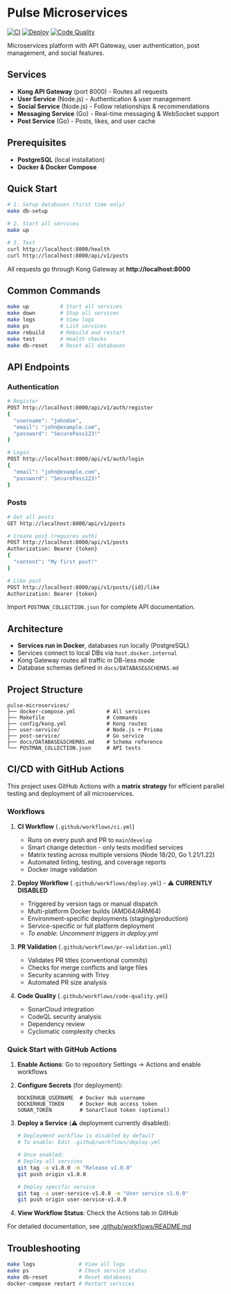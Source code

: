 # Pulse Microservices

[![CI](https://github.com/yourusername/pulse-microservices/actions/workflows/ci.yml/badge.svg)](https://github.com/yourusername/pulse-microservices/actions/workflows/ci.yml)
[![Deploy](https://github.com/yourusername/pulse-microservices/actions/workflows/deploy.yml/badge.svg)](https://github.com/yourusername/pulse-microservices/actions/workflows/deploy.yml)
[![Code Quality](https://github.com/yourusername/pulse-microservices/actions/workflows/code-quality.yml/badge.svg)](https://github.com/yourusername/pulse-microservices/actions/workflows/code-quality.yml)

Microservices platform with API Gateway, user authentication, post management, and social features.

## Services

- **Kong API Gateway** (port 8000) - Routes all requests
- **User Service** (Node.js) - Authentication & user management
- **Social Service** (Node.js) - Follow relationships & recommendations
- **Messaging Service** (Go) - Real-time messaging & WebSocket support
- **Post Service** (Go) - Posts, likes, and user cache


## Prerequisites

- **PostgreSQL** (local installation)
- **Docker & Docker Compose**

## Quick Start

```bash
# 1. Setup databases (first time only)
make db-setup

# 2. Start all services
make up

# 3. Test
curl http://localhost:8000/health
curl http://localhost:8000/api/v1/posts
```

All requests go through Kong Gateway at **http://localhost:8000**

## Common Commands

```bash
make up          # Start all services
make down        # Stop all services
make logs        # View logs
make ps          # List services
make rebuild     # Rebuild and restart
make test        # Health checks
make db-reset    # Reset all databases
```

## API Endpoints

### Authentication
```bash
# Register
POST http://localhost:8000/api/v1/auth/register
{
  "username": "johndoe",
  "email": "john@example.com",
  "password": "SecurePass123!"
}

# Login
POST http://localhost:8000/api/v1/auth/login
{
  "email": "john@example.com",
  "password": "SecurePass123!"
}
```

### Posts
```bash
# Get all posts
GET http://localhost:8000/api/v1/posts

# Create post (requires auth)
POST http://localhost:8000/api/v1/posts
Authorization: Bearer {token}
{
  "content": "My first post!"
}

# Like post
POST http://localhost:8000/api/v1/posts/{id}/like
Authorization: Bearer {token}
```

Import `POSTMAN_COLLECTION.json` for complete API documentation.


## Architecture

- **Services run in Docker**, databases run locally (PostgreSQL)
- Services connect to local DBs via `host.docker.internal`
- Kong Gateway routes all traffic in DB-less mode
- Database schemas defined in `docs/DATABASE&SCHEMAS.md`

## Project Structure

```
pulse-microservices/
├── docker-compose.yml          # All services
├── Makefile                    # Commands
├── config/kong.yml             # Kong routes
├── user-service/               # Node.js + Prisma
├── post-service/               # Go service
├── docs/DATABASE&SCHEMAS.md    # Schema reference
└── POSTMAN_COLLECTION.json     # API tests
```

## CI/CD with GitHub Actions

This project uses GitHub Actions with a **matrix strategy** for efficient parallel testing and deployment of all microservices.

### Workflows

1. **CI Workflow** (`.github/workflows/ci.yml`)
   - Runs on every push and PR to `main`/`develop`
   - Smart change detection - only tests modified services
   - Matrix testing across multiple versions (Node 18/20, Go 1.21/1.22)
   - Automated linting, testing, and coverage reports
   - Docker image validation

2. **Deploy Workflow** (`.github/workflows/deploy.yml`) - ⚠️ **CURRENTLY DISABLED**
   - Triggered by version tags or manual dispatch
   - Multi-platform Docker builds (AMD64/ARM64)
   - Environment-specific deployments (staging/production)
   - Service-specific or full platform deployment
   - *To enable: Uncomment triggers in deploy.yml*

3. **PR Validation** (`.github/workflows/pr-validation.yml`)
   - Validates PR titles (conventional commits)
   - Checks for merge conflicts and large files
   - Security scanning with Trivy
   - Automated PR size analysis

4. **Code Quality** (`.github/workflows/code-quality.yml`)
   - SonarCloud integration
   - CodeQL security analysis
   - Dependency review
   - Cyclomatic complexity checks

### Quick Start with GitHub Actions

1. **Enable Actions**: Go to repository Settings → Actions and enable workflows

2. **Configure Secrets** (for deployment):
   ```
   DOCKERHUB_USERNAME  # Docker Hub username
   DOCKERHUB_TOKEN     # Docker Hub access token
   SONAR_TOKEN         # SonarCloud token (optional)
   ```

3. **Deploy a Service** (⚠️ deployment currently disabled):
   ```bash
   # Deployment workflow is disabled by default
   # To enable: Edit .github/workflows/deploy.yml
   
   # Once enabled:
   # Deploy all services
   git tag -a v1.0.0 -m "Release v1.0.0"
   git push origin v1.0.0
   
   # Deploy specific service
   git tag -a user-service-v1.0.0 -m "User service v1.0.0"
   git push origin user-service-v1.0.0
   ```

4. **View Workflow Status**: Check the Actions tab in GitHub

For detailed documentation, see [.github/workflows/README.md](.github/workflows/README.md)

## Troubleshooting

```bash
make logs              # View all logs
make ps                # Check service status
make db-reset          # Reset databases
docker-compose restart # Restart services
```
